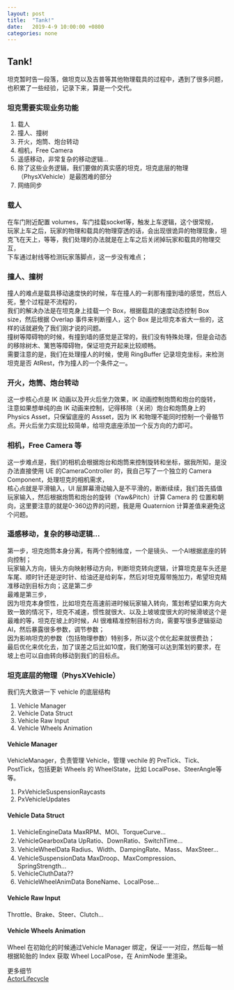 ```yaml
---
layout: post
title:  "Tank!"
date:   2019-4-9 10:00:00 +0800
categories: none
---
```

## Tank!

坦克暂时告一段落，做坦克以及吉普等其他物理载具的过程中，遇到了很多问题，也积累了一些经验，记录下来，算是一个交代。<br>

### 坦克需要实现业务功能
1. 载人
2. 撞人、撞树
3. 开火，炮筒、炮台转动
4. 相机，Free Camera 
5. 遥感移动，非常复杂的移动逻辑...
6. 除了这些业务逻辑，我们要做的真实感的坦克，坦克底层的物理（PhysXVehicle）是最困难的部分
7. 网络同步

### 载人
在车门附近配置 volumes，车门挂载socket等，触发上车逻辑，这个很常规，<br>
玩家上车之后，玩家的物理和载具的物理穿透的话，会出现很诡异的物理现象，坦克飞在天上，等等，我们处理的办法就是在上车之后关闭掉玩家和载具的物理交互，<br>
下车通过射线等检测玩家落脚点，这一步没有难点；<br>

### 撞人、撞树
撞人的难点是载具移动速度快的时候，车在撞人的一刹那有撞到墙的感觉，然后人死，整个过程是不流程的，<br>
我们的解决办法是在坦克身上挂载一个 Box，根据载具的速度动态控制 Box size，然后根据 Overlap 事件来判断撞人，这个 Box 是比坦克本省大一些的，这样的话就避免了我们刚才说的问题。<br>
撞树等障碍物的时候，有撞到墙的感觉是正常的，我们没有特殊处理，但是会动态的移除树木、篱笆等障碍物，保证坦克开起来比较顺畅。<br>
需要注意的是，我们在处理撞人的时候，使用 RingBuffer 记录坦克坐标，来检测坦克是否 AtRest，作为撞人的一个条件之一。<br>

### 开火，炮筒、炮台转动
这一步核心点是 IK 动画以及开火后坐力效果，IK 动画控制炮筒和炮台的旋转，<br>
注意如果想单纯的由 IK 动画来控制，记得移除（关闭）炮台和炮筒身上的Physics Asset，只保留底座的 Assset，因为 IK 和物理不能同时控制一个骨骼节点。开火后坐力实现比较简单，给坦克底座添加一个反方向的力即可。

### 相机，Free Camera 等
这一步难点是，我们的相机会根据炮台和炮筒来控制旋转和坐标，据我所知，是没办法直接使用 UE 的CameraController 的，我自己写了一个独立的 Camera Component，处理坦克的相机需求，<br>
核心点就是平滑输入，UI 层屏幕滑动输入是不平滑的，断断续续，我们首先插值玩家输入，然后根据炮筒和炮台的旋转（Yaw&Pitch）计算 Camera 的 位置和朝向，这里要注意的就是0-360边界的问题，我是用 Quaternion 计算差值来避免这个问题。

### 遥感移动，复杂的移动逻辑...
第一步，坦克炮筒本身分离，有两个控制维度，一个是镜头、一个AI根据底座的转向控制；<br>
玩家输入方向，镜头方向映射移动方向，判断坦克转向逻辑，计算坦克是车头还是车尾、顺时针还是逆时针、给油还是给刹车，然后对坦克履带施加力，希望坦克精准移动到目标方向；这是第二步<br>
最难是第三步，<br>
因为坦克本身惯性，比如坦克在高速前进时候玩家输入转向，策划希望如果方向大致一致的情况下，坦克不减速，惯性就很大、以及上坡坡度很大的时候滑坡这个是最难的等，坦克在坡上的时候，AI 很难精准控制目标方向，需要写很多逻辑驱动AI，然后暴露很多参数，调节参数；<br>
因为影响坦克的参数（包括物理参数）特别多，所以这个优化起来就很费劲；<br>
最后优化来优化去，加了误差之后比如10度，我们勉强可以达到策划的要求，在坡上也可以自由转向移动到我们的目标点。<br>

### 坦克底层的物理（PhysXVehicle）

我们先大致讲一下 vehicle 的底层结构
1. Vehicle Manager
2. Vehicle Data Struct
3. Vehicle Raw Input
4. Vehicle Wheels Animation

#### Vehicle Manager
VehicleManager，负责管理 Vehicle，管理 vechile 的 PreTick、Tick、PostTick，包括更新 Wheels 的 WheelState，比如 LocalPose、SteerAngle等等。
1. PxVehicleSuspensionRaycasts
2. PxVehicleUpdates

#### Vehicle Data Struct
1. VehicleEngineData MaxRPM、MOI、TorqueCurve...
2. VehicleGearboxData UpRatio、DownRatio、SwitchTime...
3. VehicleWheelData Radius、Width、DampingRate、Mass、MaxSteer...
4. VehicleSuspensionData MaxDroop、MaxCompression、SpringStrength...
5. VehicleCluthData??
6. VehicleWheelAnimData BoneName、LocalPose...

#### Vehicle Raw Input
Throttle、Brake、Steer、Clutch...

#### Vehicle Wheels Animation
Wheel 在初始化的时候通过Vehicle Manager 绑定，保证一一对应，然后每一帧根据轮胎的 Index 获取 Wheel LocalPose，在 AnimNode 里渲染。



更多细节<br>
[ActorLifecycle](https://docs.nvidia.com/gameworks/content/gameworkslibrary/physx/guide/Manual/Vehicles.html)<br>